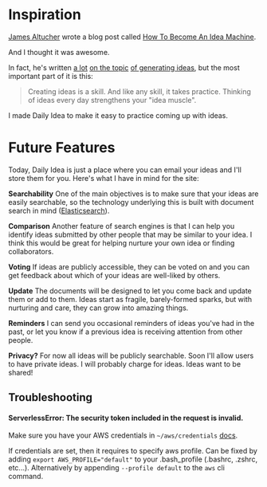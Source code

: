 <h1 class="content-subhead">Inspiration</h1>
<section class="post">
    <div class="post-description">
        <p>
            <a href="http://www.jamesaltucher.com/" target="_blank">James Altucher</a> wrote a blog post called <a target="_blank" href="http://www.jamesaltucher.com/2012/10/how-to-become-an-idea-machine/">How To Become An Idea Machine</a>.
        </p>
        <p>
            And I thought it was awesome.
        </p>
        <p>
            In fact, he's written <a target="_blank" href="http://www.jamesaltucher.com/2012/04/how-to-have-great-ideas/">a lot</a> <a target="_blank" href="http://www.jamesaltucher.com/2014/10/the-idea-matrix-what-changed-everyones-life-after-choose-yourself/">on the topic</a> <a target="_blank" href="http://www.jamesaltucher.com/2014/05/the-ultimate-guide-for-becoming-an-idea-machine/">of generating ideas</a>, but the most important part of it is this:
        </p>
        <blockquote>
            Creating ideas is a skill. And like any skill, it takes practice. Thinking of ideas every day strengthens your "idea muscle".
        </blockquote>
        <p>
            I made Daily Idea to make it easy to practice coming up with ideas.
        </p>
    </div>
</section>

<h1 class="content-subhead">Future Features</h1>
<section class="post">
    <div class="post-description">
        <p>Today, Daily Idea is just a place where you can email your ideas and I'll store them for you. Here's what I have in mind for the site:</p>
        <p><strong>Searchability</strong> One of the main objectives is to make sure that your ideas are easily searchable, so the technology underlying this is built with document search in mind (<a target="_blank" href="http://exploringelasticsearch.com/overview.html#sec-over-what-is-elasticsearch">Elasticsearch</a>).</p>
        <p><strong>Comparison</strong> Another feature of search engines is that I can help you identify ideas submitted by other people that may be similar to your idea. I think this would be great for helping nurture your own idea or finding collaborators.</p>
        <p><strong>Voting</strong> If ideas are publicly accessible, they can be voted on and you can get feedback about which of your ideas are well-liked by others.</p>
        <p><strong>Update</strong> The documents will be designed to let you come back and update them or add to them. Ideas start as fragile, barely-formed sparks, but with nurturing and care, they can grow into amazing things.</p>
        <p><strong>Reminders</strong> I can send you occasional reminders of ideas you've had in the past, or let you know if a previous idea is receiving attention from other people.</p>
        <p><strong>Privacy?</strong> For now all ideas will be publicly searchable. Soon I'll allow users to have private ideas. I will probably charge for ideas. Ideas want to be shared!</p>
    </div>
    
    
## Troubleshooting 

#### ServerlessError: The security token included in the request is invalid.

Make sure you have your AWS credentials in `~/aws/credentials` [docs](https://docs.aws.amazon.com/cli/latest/userguide/cli-configure-files.html#cli-configure-files-where).

If credentials are set, then it requires to specify aws profile.
Can be fixed by adding `export AWS_PROFILE="default"` to your .bash_profile (.bashrc, .zshrc, etc...).
Alternatively by appending `--profile default` to the `aws` cli command.
